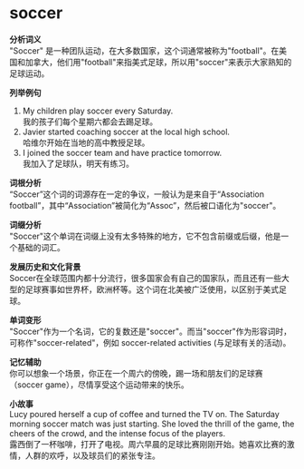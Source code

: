 # soccer

**分析词义**  
"Soccer" 是一种团队运动，在大多数国家，这个词通常被称为"football"。在美国和加拿大，他们用"football"来指美式足球，所以用"soccer"来表示大家熟知的足球运动。

  

**列举例句**

  

1.  My children play soccer every Saturday.  
    我的孩子们每个星期六都会去踢足球。
2.  Javier started coaching soccer at the local high school.  
    哈维尔开始在当地的高中教授足球。
3.  I joined the soccer team and have practice tomorrow.  
    我加入了足球队，明天有练习。

  

**词根分析**  
“Soccer”这个词的词源存在一定的争议，一般认为是来自于“Association football”，其中“Association”被简化为“Assoc”，然后被口语化为"soccer"。

  

**词缀分析**  
"Soccer"这个单词在词缀上没有太多特殊的地方，它不包含前缀或后缀，他是一个基础的词汇。

  

**发展历史和文化背景**  
Soccer在全球范围内都十分流行，很多国家会有自己的国家队，而且还有一些大型的足球赛事如世界杯，欧洲杯等。这个词在北美被广泛使用，以区别于美式足球。

  

**单词变形**  
"Soccer"作为一个名词，它的复数还是"soccer"。而当"soccer"作为形容词时，可称作"soccer-related"，例如 soccer-related activities (与足球有关的活动)。

  

**记忆辅助**  
你可以想象一个场景，你正在一个周六的傍晚，踢一场和朋友们的足球赛（soccer game），尽情享受这个运动带来的快乐。

  

**小故事**  
Lucy poured herself a cup of coffee and turned the TV on. The Saturday morning soccer match was just starting. She loved the thrill of the game, the cheers of the crowd, and the intense focus of the players.  
露西倒了一杯咖啡，打开了电视。周六早晨的足球比赛刚刚开始。她喜欢比赛的激情，人群的欢呼，以及球员们的紧张专注。
